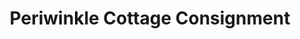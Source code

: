 ---
title: "Periwinkle Cottage Consignment"
url: /girard/periwinkle-cottage-consignment/
shop: Gebrauchtwaren
---